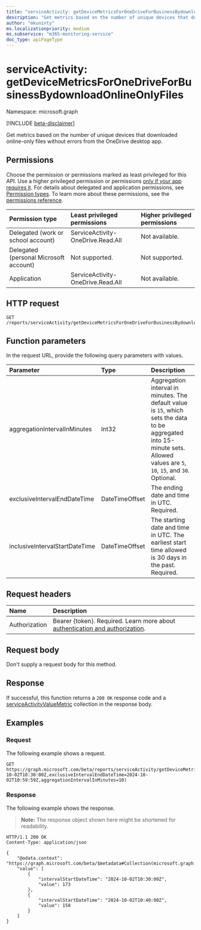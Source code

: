 ```yaml
---
title: "serviceActivity: getDeviceMetricsForOneDriveForBusinessBydownloadOnlineOnlyFiles"
description: "Get metrics based on the number of unique devices that downloaded online-only files without errors from the OneDrive desktop app."
author: "mkuninty"
ms.localizationpriority: medium
ms.subservice: "m365-monitoring-service"
doc_type: apiPageType
---
```


# serviceActivity: getDeviceMetricsForOneDriveForBusinessBydownloadOnlineOnlyFiles
Namespace: microsoft.graph

[!INCLUDE [beta-disclaimer](../../includes/beta-disclaimer.md)]

Get metrics based on the number of unique devices that downloaded online-only files without errors from the OneDrive desktop app.

## Permissions
Choose the permission or permissions marked as least privileged for this API. Use a higher privileged permission or permissions [only if your app requires it](/graph/permissions-overview#best-practices-for-using-microsoft-graph-permissions). For details about delegated and application permissions, see [Permission types](/graph/permissions-overview#permission-types). To learn more about these permissions, see the [permissions reference](/graph/permissions-reference).

|Permission type|Least privileged permissions|Higher privileged permissions|
|:---|:---|:---|
|Delegated (work or school account)|ServiceActivity-OneDrive.Read.All|Not available.|
|Delegated (personal Microsoft account)|Not supported.|Not supported.|
|Application|ServiceActivity-OneDrive.Read.All|Not available.|

## HTTP request

<!-- {
  "blockType": "ignored"
}
-->
``` http
GET /reports/serviceActivity/getDeviceMetricsForOneDriveForBusinessBydownloadOnlineOnlyFiles
```

## Function parameters
In the request URL, provide the following query parameters with values.

|Parameter|Type|Description|
|:---|:---|:---|
|aggregationIntervalInMinutes|Int32|Aggregation interval in minutes. The default value is `15`, which sets the data to be aggregated into 15-minute sets. Allowed values are `5`, `10`, `15`, and `30`. Optional.|
|exclusiveIntervalEndDateTime|DateTimeOffset|The ending date and time in UTC. Required.|
|inclusiveIntervalStartDateTime|DateTimeOffset|The starting date and time in UTC. The earliest start time allowed is 30 days in the past. Required.|

## Request headers
|Name|Description|
|:---|:---|
|Authorization|Bearer {token}. Required. Learn more about [authentication and authorization](/graph/auth/auth-concepts).|

## Request body
Don't supply a request body for this method.

## Response

If successful, this function returns a `200 OK` response code and a [serviceActivityValueMetric](../resources/serviceactivityvaluemetric.md) collection in the response body.

## Examples

### Request
The following example shows a request.

<!-- {
  "blockType": "request",
  "name": "serviceactivitythis.getdevicemetricsforonedriveforbusinessbydownloadonlineonlyfiles"
}
-->
``` http
GET https://graph.microsoft.com/beta/reports/serviceActivity/getDeviceMetricsForOneDriveForBusinessBydownloadOnlineOnlyFiles(inclusiveIntervalStartDateTime=2024-10-02T10:30:00Z,exclusiveIntervalEndDateTime=2024-10-02T10:59:59Z,aggregationIntervalInMinutes=10)
```

### Response
The following example shows the response.
>**Note:** The response object shown here might be shortened for readability.
<!-- {
  "blockType": "response",
  "truncated": true,
  "@odata.type": "Collection(microsoft.graph.serviceActivityValueMetric)"
}
-->
``` http
HTTP/1.1 200 OK
Content-Type: application/json

{
    "@odata.context": "https://graph.microsoft.com/beta/$metadata#Collection(microsoft.graph.serviceActivityValueMetric)",
    "value": [
        {
            "intervalStartDateTime": "2024-10-02T10:30:00Z",
            "value": 173
        },
        {
            "intervalStartDateTime": "2024-10-02T10:40:00Z",
            "value": 158
        }
    ]
}
```
